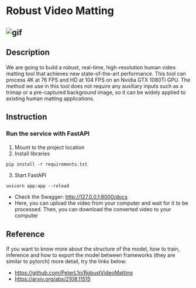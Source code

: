 # Robust Video Matting
## ![gif](https://user-images.githubusercontent.com/107867709/178918313-e523be3f-a281-413d-8f23-09f7e7378e6f.gif)
## Description
####
We are going to build a robust, real-time, high-resolution human video matting tool that achieves new state-of-the-art performance. This tool can process 4K at 76 FPS and HD at 104 FPS on an Nvidia GTX 1080Ti GPU. The method we use in this tool does not require any auxiliary inputs such as a trimap or a pre-captured background image, so it can be widely applied to existing human matting applications.
####
## Instruction
### Run the service with FastAPI
####
1. Mount to the project location
2. Install libraries
```
pip install -r requirements.txt
```
3. Start FastAPI
```
uvicorn app:app --reload
```
- Check the Swagger: http://127.0.0.1:8000/docs
- Here, you can upload the video from your computer and wait for it to be processed. Then, you can download the converted video to your computer 
####
## Reference
####
If you want to know more about the structure of the model, how to train, inference and how to export the model between frameworks (they are similar to pytorch) more detail, try the links below:
- https://github.com/PeterL1n/RobustVideoMatting
- https://arxiv.org/abs/2108.11515
####
